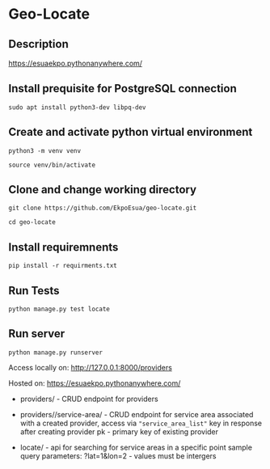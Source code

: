 # Geo-Locate

## Description
https://esuaekpo.pythonanywhere.com/

## Install prequisite for PostgreSQL connection
`sudo apt install python3-dev libpq-dev`

## Create and activate python virtual environment
`python3 -m venv venv`

`source venv/bin/activate`

## Clone and change working directory

`git clone https://github.com/EkpoEsua/geo-locate.git`

`cd geo-locate`

## Install requiremnents

`pip install -r requirments.txt`

## Run Tests
`python manage.py test locate`

## Run server

`python manage.py runserver`

Access locally on: http://127.0.0.1:8000/providers


Hosted on: https://esuaekpo.pythonanywhere.com/

* providers/ - CRUD endpoint for providers

* providers/<pk>/service-area/ - CRUD endpoint for service area associated with a created provider, access via `"service_area_list"` key in response after creating provider
pk - primary key of existing provider

* locate/ - api for searching for service areas in a specific point 
    sample query parameters: ?lat=1&lon=2 - values must be intergers
